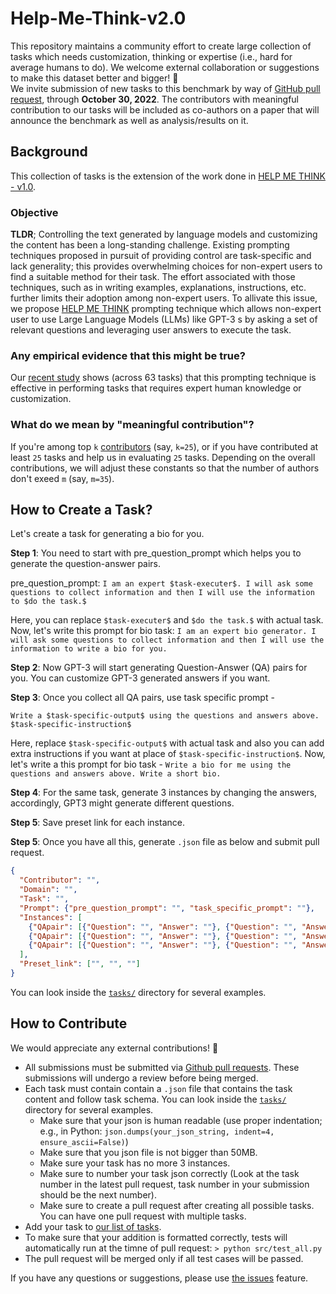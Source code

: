 # Help-Me-Think-v2.0

This repository maintains a community effort to create large collection of tasks which needs customization, thinking or expertise (i.e., hard for average humans to do). 
We welcome external collaboration or suggestions to make this dataset better and bigger! 🙌  
We invite submission of new tasks to this benchmark by way of [GitHub pull request](https://github.com/Mihir3009/Help-me-think-v2/pulls), through **October 30, 2022**. 
The contributors with meaningful contribution to our tasks will be included as co-authors on a paper that will announce the benchmark as well as analysis/results on it.

## Background

This collection of tasks is the extension of the work done in [HELP ME THINK - v1.0](https://arxiv.org/pdf/2208.08232.pdf).

### Objective

**TLDR**; Controlling the text generated by language models and customizing the content has been a long-standing challenge. Existing prompting techniques proposed in pursuit of providing control are task-specific and lack generality; this provides overwhelming choices for non-expert users to find a suitable method for their task. The effort associated with those techniques, such as in writing examples, explanations, instructions, etc. further limits their adoption among non-expert users. To allivate this issue, we propose [HELP ME THINK](https://arxiv.org/pdf/2208.08232.pdf) prompting technique which allows non-expert user to use Large Language Models (LLMs) like GPT-3 s by asking a set of relevant questions and leveraging user answers to execute the task.

### Any empirical evidence that this might be true?

Our [recent study](https://arxiv.org/pdf/2208.08232.pdf) shows (across 63 tasks) that this prompting technique is effective in performing tasks that requires expert human knowledge or customization.

### What do we mean by "meaningful contribution"? 
If you're among top `k` [contributors](https://github.com/Mihir3009/Help-me-think-v2/graphs/contributors) (say, `k=25`), or if you have contributed at least `25` tasks and help us in evaluating `25` tasks. Depending on the overall contributions, we will adjust these constants so that the number of authors don't exeed `m` (say, `m=35`). 

## How to Create a Task?

Let's create a task for generating a bio for you.

**Step 1**: You need to start with pre_question_prompt which helps you to generate the question-answer pairs.

pre_question_prompt: `I am an expert $task-executer$. I will ask some questions to collect information and then I will use the information to $do the task.$`

Here, you can replace `$task-executer$` and `$do the task.$` with actual task. Now, let's write this prompt for bio task: `I am an expert bio generator. I will ask some questions to collect information and then I will use the information to write a bio for you.`

**Step 2**: Now GPT-3 will start generating Question-Answer (QA) pairs for you. You can customize GPT-3 generated answers if you want.

**Step 3**: Once you collect all QA pairs, use task specific prompt -

`Write a $task-specific-output$ using the questions and answers above. $task-specific-instruction$`

Here, replace `$task-specific-output$` with actual task and also you can add extra instructions if you want at place of `$task-specific-instruction$`. Now, let's write a this prompt for bio task - `Write a bio for me using the questions and answers above. Write a short bio.`

**Step 4**: For the same task, generate 3 instances by changing the answers, accordingly, GPT3 might generate different questions.

**Step 5**: Save preset link for each instance.

**Step 5**: Once you have all this, generate `.json` file as below and submit pull request.

```json
{
  "Contributor": "",
  "Domain": "",
  "Task": "",
  "Prompt": {"pre_question_prompt": "", "task_specific_prompt": ""},
  "Instances": [
    {"QApair": [{"Question": "", "Answer": ""}, {"Question": "", "Answer": ""}, ...], "Output": ""},
    {"QApair": [{"Question": "", "Answer": ""}, {"Question": "", "Answer": ""}, ...], "Output": ""},
    {"QApair": [{"Question": "", "Answer": ""}, {"Question": "", "Answer": ""}, ...], "Output": ""},
  ],
  "Preset_link": ["", "", ""]
}
```

You can look inside the [`tasks/`](tasks) directory for several examples.

## How to Contribute

We would appreciate any external contributions! 🙏

 * All submissions must be submitted via [Github pull requests](https://github.com/Mihir3009/Help-me-think-v2/pulls). These submissions will undergo a review before being merged. 
 * Each task must contain contain a `.json` file that contains the task content and follow task schema. You can look inside the [`tasks/`](tasks) directory for several examples.  
    * Make sure that your json is human readable (use proper indentation; e.g., in Python: `json.dumps(your_json_string, indent=4, ensure_ascii=False)`)   
    * Make sure that you json file is not bigger than 50MB. 
    * Make sure your task has no more 3 instances.
    * Make sure to number your task json correctly (Look at the task number in the latest pull request, task number in your submission should be the next number).
    * Make sure to create a pull request after creating all possible tasks. You can have one pull request with multiple tasks.
 * Add your task to [our list of tasks](tasks/README.md).
 * To make sure that your addition is formatted correctly, tests will automatically run at the timne of pull request: `> python src/test_all.py`
 * The pull request will be merged only if all test cases will be passed.
  
 
If you have any questions or suggestions, please use [the issues](https://github.com/Mihir3009/Help-me-think-v2/issues) feature.
